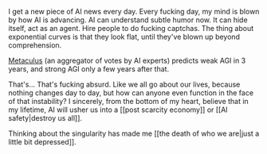 I get a new piece of AI news every day. Every fucking day, my mind is blown by how AI is advancing. AI can understand subtle humor now. It can hide itself, act as an agent. Hire people to do fucking captchas. The thing about exponential curves is that they look flat, until they've blown up beyond comprehension.

[Metaculus](https://aicountdown.com/) (an aggregator of votes by AI experts) predicts weak AGI in 3 years, and strong AGI only a few years after that. 

That's... That's fucking absurd. Like we all go about our lives, because nothing changes day to day, but how can anyone even function in the face of that instability? I sincerely, from the bottom of my heart, believe that in my lifetime, AI will usher us into a [[post scarcity economy]] or [[AI safety|destroy us all]]. 

Thinking about the singularity has made me [[the death of who we are|just a little bit depressed]].
